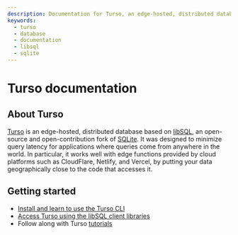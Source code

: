 ```yaml
---
description: Documentation for Turso, an edge-hosted, distributed database based on libSQL, an open-source and open-contribution fork of SQLite.
keywords:
  - turso
  - database
  - documentation
  - libsql
  - sqlite
---
```


# Turso documentation

## About Turso

[Turso] is an edge-hosted, distributed database based on [libSQL], an
open-source and open-contribution fork of [SQLite]. It was designed to minimize
query latency for applications where queries come from anywhere in the world. In
particular, it works well with edge functions provided by cloud platforms such
as CloudFlare, Netlify, and Vercel, by putting your data geographically close to
the code that accesses it.

## Getting started

- [Install and learn to use the Turso CLI]
- [Access Turso using the libSQL client libraries]
- Follow along with Turso [tutorials]


[Turso]: https://turso.tech/
[libSQL]: https://libsql.org/
[SQLite]: https://sqlite.org/
[Install and learn to use the Turso CLI]: /tutorials/get-started-turso-cli
[Access Turso using the libSQL client libraries]: /reference/client-access
[tutorials]: /tutorials/
